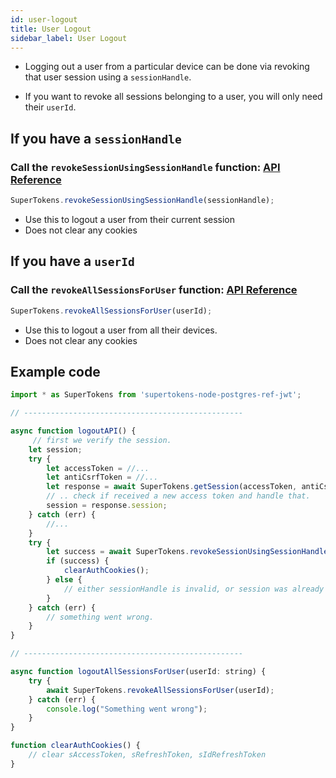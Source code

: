 ```yaml
---
id: user-logout
title: User Logout
sidebar_label: User Logout
---
```


- Logging out a user from a particular device can be done via revoking that user session using a ```sessionHandle```. 

- If you want to revoke all sessions belonging to a user, you will only need their ```userId```.

## If you have a ```sessionHandle```
### Call the ```revokeSessionUsingSessionHandle``` function: [API Reference](../api-reference#revokesessionusingsessionhandlesessionhandle)
```js
SuperTokens.revokeSessionUsingSessionHandle(sessionHandle);
```
- Use this to logout a user from their current session
- <span class="highlighted-text">Does not clear any cookies</span>

## If you have a ```userId```
### Call the ```revokeAllSessionsForUser``` function: [API Reference](../api-reference#revokeallsessionsforuseruserid)
```js
SuperTokens.revokeAllSessionsForUser(userId);
```
- Use this to logout a user from all their devices.
- <span class="highlighted-text">Does not clear any cookies</span>

<div class="divider"></div>

## Example code
```js
import * as SuperTokens from 'supertokens-node-postgres-ref-jwt';

// -------------------------------------------------

async function logoutAPI() {
     // first we verify the session.
    let session;
    try {
        let accessToken = //...
        let antiCsrfToken = //...
        let response = await SuperTokens.getSession(accessToken, antiCsrfToken);
        // .. check if received a new access token and handle that.
        session = response.session;
    } catch (err) {
        //...
    }
    try {
        let success = await SuperTokens.revokeSessionUsingSessionHandle(session.sessionHandle);
        if (success) {
            clearAuthCookies();
        } else {
            // either sessionHandle is invalid, or session was already removed.
        }
    } catch (err) {
        // something went wrong.
    }
}

// -------------------------------------------------

async function logoutAllSessionsForUser(userId: string) {
    try {
        await SuperTokens.revokeAllSessionsForUser(userId);
    } catch (err) {
        console.log("Something went wrong");
    }
}

function clearAuthCookies() {
    // clear sAccessToken, sRefreshToken, sIdRefreshToken
}
```